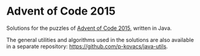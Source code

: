 # Advent of Code 2015

Solutions for the puzzles of [Advent of Code 2015](https://adventofcode.com/2015), written in Java.

The general utilities and algorithms used in the solutions are also available in a separate repository: https://github.com/p-kovacs/java-utils.
